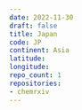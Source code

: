 ```yaml
---
date: 2022-11-30
draft: false
title: Japan
code: JP
continent: Asia
latitude:
longitude:
repo_count: 1
repositories:
- chemrxiv
---
```



